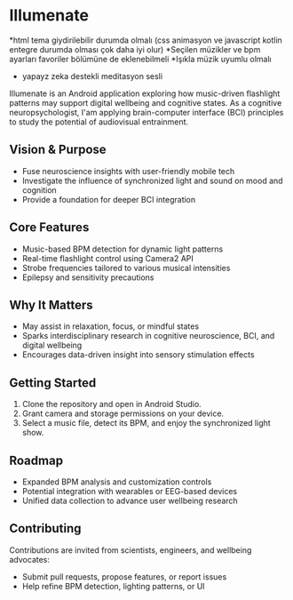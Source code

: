 # Illumenate



*html tema giydirilebilir durumda olmalı (css animasyon ve javascript kotlin entegre durumda olması çok daha iyi olur)
*Seçilen müzikler ve bpm ayarları favoriler bölümüne de eklenebilmeli
*Işıkla müzik uyumlu olmalı
* yapayz zeka destekli meditasyon sesli


Illumenate is an Android application exploring how music-driven flashlight patterns may support digital wellbeing and cognitive states. As a cognitive neuropsychologist, I'am applying brain-computer interface (BCI) principles to study the potential of audiovisual entrainment.

## Vision & Purpose
- Fuse neuroscience insights with user-friendly mobile tech
- Investigate the influence of synchronized light and sound on mood and cognition
- Provide a foundation for deeper BCI integration

## Core Features
- Music-based BPM detection for dynamic light patterns
- Real-time flashlight control using Camera2 API
- Strobe frequencies tailored to various musical intensities
- Epilepsy and sensitivity precautions

## Why It Matters
- May assist in relaxation, focus, or mindful states
- Sparks interdisciplinary research in cognitive neuroscience, BCI, and digital wellbeing
- Encourages data-driven insight into sensory stimulation effects

## Getting Started
1. Clone the repository and open in Android Studio.
2. Grant camera and storage permissions on your device.
3. Select a music file, detect its BPM, and enjoy the synchronized light show.

## Roadmap
- Expanded BPM analysis and customization controls
- Potential integration with wearables or EEG-based devices
- Unified data collection to advance user wellbeing research

## Contributing
Contributions are invited from scientists, engineers, and wellbeing advocates:
- Submit pull requests, propose features, or report issues
- Help refine BPM detection, lighting patterns, or UI

